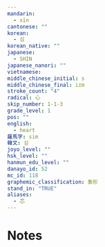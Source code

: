 ```yaml
---
mandarin:
  - xīn
cantonese: ""
korean:
  - 심
korean_native: ""
japanese:
  - SHIN
japanese_nanori: ""
vietnamese:
middle_chinese_initial: s
middle_chinese_final: iɪm
stroke_count: "4"
radical: 心
skip_number: 1-1-3
grade_level: 1
pos: ""
english:
  - heart
羅馬字: sim
韓文: 심
joyo_level: ""
hsk_level: ""
hanmun_edu_level: ""
danayo_id: 52
mc_id: 118
graphemic_classification: 象形
stand_in: "TRUE"
aliases:
  - 芯
---
```


# Notes
